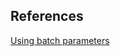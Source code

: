 


## References
[Using batch parameters](https://www.microsoft.com/resources/documentation/windows/xp/all/proddocs/en-us/percent.mspx?mfr=true)

